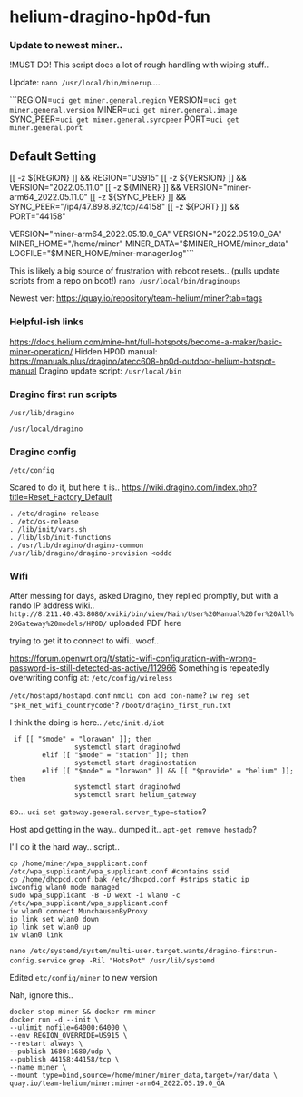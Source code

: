 # helium-dragino-hp0d-fun

### Update to newest miner..


!MUST DO!
This script does a lot of rough handling with wiping stuff..

Update: `nano /usr/local/bin/minerup`....

```REGION=`uci get miner.general.region`
VERSION=`uci get miner.general.version`
MINER=`uci get miner.general.image`
SYNC_PEER=`uci get miner.general.syncpeer`
PORT=`uci get miner.general.port`

## Default Setting
[[ -z ${REGION} ]] && REGION="US915"
[[ -z ${VERSION} ]] && VERSION="2022.05.11.0"
[[ -z ${MINER} ]] && VERSION="miner-arm64_2022.05.11.0"
[[ -z ${SYNC_PEER} ]] && SYNC_PEER="/ip4/47.89.8.92/tcp/44158"
[[ -z ${PORT} ]] && PORT="44158"


VERSION="miner-arm64_2022.05.19.0_GA"
VERSION="2022.05.19.0_GA"
MINER_HOME="/home/miner"
MINER_DATA="$MINER_HOME/miner_data"
LOGFILE="$MINER_HOME/miner-manager.log"```

This is likely a big source of frustration with reboot resets.. (pulls update scripts from a repo on boot!)
`nano /usr/local/bin/draginoups`


Newest ver: https://quay.io/repository/team-helium/miner?tab=tags


### Helpful-ish links
https://docs.helium.com/mine-hnt/full-hotspots/become-a-maker/basic-miner-operation/
Hidden HP0D manual: https://manuals.plus/dragino/atecc608-hp0d-outdoor-helium-hotspot-manual
Dragino update script: `/usr/local/bin`

### Dragino first run scripts
`/usr/lib/dragino`

`/usr/local/dragino`

### Dragino config
`/etc/config`

Scared to do it, but here it is..
https://wiki.dragino.com/index.php?title=Reset_Factory_Default

```
. /etc/dragino-release
. /etc/os-release
. /lib/init/vars.sh
. /lib/lsb/init-functions
. /usr/lib/dragino/dragino-common
/usr/lib/dragino/dragino-provision <oddd
```
### Wifi
After messing for days, asked Dragino, they replied promptly, but with a rando IP address wiki..
`http://8.211.40.43:8080/xwiki/bin/view/Main/User%20Manual%20for%20All%20Gateway%20models/HP0D/`
uploaded PDF here


trying to get it to connect to wifi.. woof..

https://forum.openwrt.org/t/static-wifi-configuration-with-wrong-password-is-still-detected-as-active/112966
Something is repeatedly overwriting config at:
`/etc/config/wireless`

`/etc/hostapd/hostapd.conf`
`nmcli con add con-name`?
`iw reg set "$FR_net_wifi_countrycode"`?
`/boot/dragino_first_run.txt`

I think the doing is here.. 
`/etc/init.d/iot`
```
 if [[ "$mode" = "lorawan" ]]; then
                systemctl start draginofwd
        elif [[ "$mode" = "station" ]]; then
                systemctl start draginostation
        elif [[ "$mode" = "lorawan" ]] && [[ "$provide" = "helium" ]]; then
                systemctl start draginofwd
                systemctl srart helium_gateway
```
so...
`uci set gateway.general.server_type=station`?

Host apd getting in the way.. dumped it.. 
`apt-get remove hostadp`?

I'll do it the hard way.. script..
```
cp /home/miner/wpa_supplicant.conf /etc/wpa_supplicant/wpa_supplicant.conf #contains ssid
cp /home/dhcpcd.conf.bak /etc/dhcpcd.conf #strips static ip
iwconfig wlan0 mode managed
sudo wpa_supplicant -B -D wext -i wlan0 -c /etc/wpa_supplicant/wpa_supplicant.conf
iw wlan0 connect MunchausenByProxy
ip link set wlan0 down
ip link set wlan0 up
iw wlan0 link
```


`nano /etc/systemd/system/multi-user.target.wants/dragino-firstrun-config.service`
`grep -Ril "HotsPot" /usr/lib/systemd`

Edited
`etc/config/miner` to new version

Nah, ignore this..
```
docker stop miner && docker rm miner
docker run -d --init \
--ulimit nofile=64000:64000 \
--env REGION_OVERRIDE=US915 \
--restart always \
--publish 1680:1680/udp \
--publish 44158:44158/tcp \
--name miner \
--mount type=bind,source=/home/miner/miner_data,target=/var/data \
quay.io/team-helium/miner:miner-arm64_2022.05.19.0_GA
```
